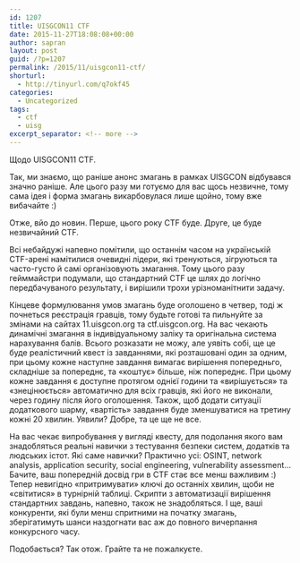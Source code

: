 ```yaml
---
id: 1207
title: UISGCON11 CTF
date: 2015-11-27T18:08:08+00:00
author: sapran
layout: post
guid: /?p=1207
permalink: /2015/11/uisgcon11-ctf/
shorturl:
  - http://tinyurl.com/q7okf45
categories:
  - Uncategorized
tags:
  - ctf
  - uisg
excerpt_separator: <!-- more -->
---
```

Щодо UISGCON11 CTF.

Так, ми знаємо, що раніше анонс змагань в рамках UISGCON відбувався значно раніше. Але цього разу ми готуємо для вас щось незвичне, тому сама ідея і форма змагань викарбовулася лише щойно, тому вже вибачайте :)

Отже, вйо до новин. Перше, цього року CTF буде. Друге, це буде незвичайний CTF.
<!-- more -->

Всі небайдужі напевно помітили, що останнім часом на українській CTF-арені намітилися очевидні лідери, які тренуються, зігруються та часто-густо й самі організовують змагання. Тому цього разу гейммайстри подумали, що стандартний CTF це шлях до логічно передбачуваного результату, і вирішили трохи урізноманітнити задачу.

Кінцеве формулювання умов змагань буде оголошено в четвер, тоді ж почнеться реєстрація гравців, тому будьте готові та пильнуйте за змінами на сайтах 11.uisgcon.org та ctf.uisgcon.org. На вас чекають динамічні змагання в індивідуальному заліку та оригінальна система нарахування балів. Всього розказати не можу, але уявіть собі, ще це буде реалістичний квест із завданнями, які розташовані один за одним, при цьому кожне наступне завдання вимагає вирішення попередньго, складніше за попереднє, та &#171;коштує&#187; більше, ніж попереднє. При цьому кожне завдання є доступне протягом однієї години та &#171;вирішується&#187; та &#171;знецінюється&#187; автоматично для всіх гравців, які його не виконали, через годину після його оголошення. Також, щоб додати ситуації додаткового шарму, &#171;вартість&#187; завдання буде зменшуватися на третину кожні 20 хвилин. Уявили? Добре, та це ще не все.

На вас чекає випробування у вигляді квесту, для подолання якого вам знадобляться реальні навички з тестування безпеки систем, додатків та людських істот. Які саме навички? Практично усі: OSINT, network analysis, application security, social engineering, vulnerability assessment&#8230; Бачите, ваш попередній досвід гри в CTF стає все менш важливим :) Тепер невигідно &#171;притримувати&#187; ключі до останніх хвилин, щоби не &#171;світитися&#187; в турнірній таблиці. Скрипти з автоматизації вирішення стандартних завдань, напевно, також не знадобляться. І ще, ваші конкуренти, які були менш спритними на початку змагань, зберігатимуть шанси наздогнати вас аж до повного вичерпання конкурсного часу.

Подобається? Так отож. Грайте та не пожалкуєте.
